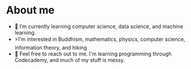 # About me


- 🌱 I’m currently learning computer science, data science, and machine learning.
- ⚡I'm interested in Buddhism, mathematics, physics, computer science, information theory, and hiking
- 🌱 Feel free to reach out to me.  I'm learning programming through Codecademy, and much of my stuff is messy.


